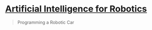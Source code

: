 # [Artificial Intelligence for Robotics](https://eu.udacity.com/course/artificial-intelligence-for-robotics--cs373)

> Programming a Robotic Car

